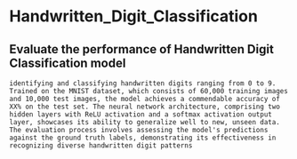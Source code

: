 # Handwritten_Digit_Classification
## Evaluate the performance of Handwritten Digit Classification model

    identifying and classifying handwritten digits ranging from 0 to 9. Trained on the MNIST dataset, which consists of 60,000 training images and 10,000 test images, the model achieves a commendable accuracy of XX% on the test set. The neural network architecture, comprising two hidden layers with ReLU activation and a softmax activation output layer, showcases its ability to generalize well to new, unseen data. The evaluation process involves assessing the model's predictions against the ground truth labels, demonstrating its effectiveness in recognizing diverse handwritten digit patterns
